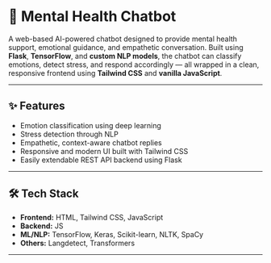 # 🧠 Mental Health Chatbot

A web-based AI-powered chatbot designed to provide mental health support, emotional guidance, and empathetic conversation. Built using **Flask**, **TensorFlow**, and **custom NLP models**, the chatbot can classify emotions, detect stress, and respond accordingly — all wrapped in a clean, responsive frontend using **Tailwind CSS** and **vanilla JavaScript**.

---

## ✨ Features

- Emotion classification using deep learning
- Stress detection through NLP
- Empathetic, context-aware chatbot replies
- Responsive and modern UI built with Tailwind CSS
- Easily extendable REST API backend using Flask

---

## 🛠️ Tech Stack

- **Frontend:** HTML, Tailwind CSS, JavaScript
- **Backend:** JS
- **ML/NLP:** TensorFlow, Keras, Scikit-learn, NLTK, SpaCy
- **Others:** Langdetect, Transformers

---

